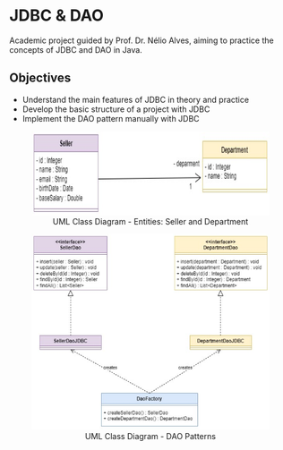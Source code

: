 # JDBC & DAO

Academic project guided by Prof. Dr. Nélio Alves, aiming to practice the concepts of JDBC and DAO in Java.

## Objectives
- Understand the main features of JDBC in theory and practice
- Develop the basic structure of a project with JDBC
- Implement the DAO pattern manually with JDBC

<figure style="text-align:center;">
  <img src="demo-jdbc-02.jpg" alt="Pôr do Sol" width="600" height="150" />
  <figcaption>UML Class Diagram - Entities: Seller and Department</figcaption>
</figure>

<figure style="text-align:center;">
  <img src="demo-jdbc.jpg" alt="Pôr do Sol" width="600" height="350" />
  <figcaption>UML Class Diagram - DAO Patterns </figcaption>
</figure>

